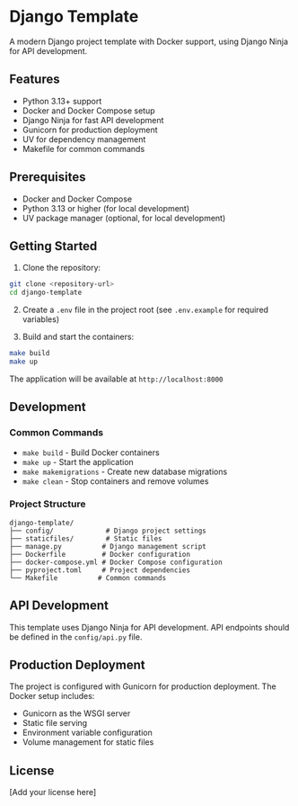 # Django Template

A modern Django project template with Docker support, using Django Ninja for API development.

## Features

- Python 3.13+ support
- Docker and Docker Compose setup
- Django Ninja for fast API development
- Gunicorn for production deployment
- UV for dependency management
- Makefile for common commands

## Prerequisites

- Docker and Docker Compose
- Python 3.13 or higher (for local development)
- UV package manager (optional, for local development)

## Getting Started

1. Clone the repository:

```bash
git clone <repository-url>
cd django-template
```

2. Create a `.env` file in the project root (see `.env.example` for required variables)

3. Build and start the containers:

```bash
make build
make up
```

The application will be available at `http://localhost:8000`

## Development

### Common Commands

- `make build` - Build Docker containers
- `make up` - Start the application
- `make makemigrations` - Create new database migrations
- `make clean` - Stop containers and remove volumes

### Project Structure

```
django-template/
├── config/             # Django project settings
├── staticfiles/        # Static files
├── manage.py          # Django management script
├── Dockerfile         # Docker configuration
├── docker-compose.yml # Docker Compose configuration
├── pyproject.toml     # Project dependencies
└── Makefile          # Common commands
```

## API Development

This template uses Django Ninja for API development. API endpoints should be defined in the `config/api.py` file.

## Production Deployment

The project is configured with Gunicorn for production deployment. The Docker setup includes:

- Gunicorn as the WSGI server
- Static file serving
- Environment variable configuration
- Volume management for static files

## License

[Add your license here]
